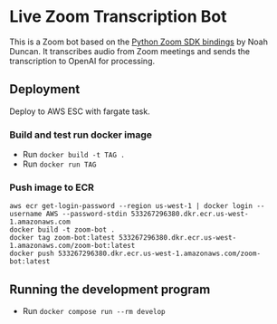 # Live Zoom Transcription Bot

This is a Zoom bot based on the [Python Zoom SDK bindings](https://github.com/noah-duncan/py-zoom-meeting-sdk) by Noah Duncan. It transcribes audio from Zoom meetings and sends the transcription to OpenAI for processing.

## Deployment

Deploy to AWS ESC with fargate task.

### Build and test run docker image

- Run `docker build -t TAG .`
- Run `docker run TAG`

### Push image to ECR

```
aws ecr get-login-password --region us-west-1 | docker login --username AWS --password-stdin 533267296380.dkr.ecr.us-west-1.amazonaws.com
docker build -t zoom-bot .
docker tag zoom-bot:latest 533267296380.dkr.ecr.us-west-1.amazonaws.com/zoom-bot:latest
docker push 533267296380.dkr.ecr.us-west-1.amazonaws.com/zoom-bot:latest
```

## Running the development program

- Run `docker compose run --rm develop`